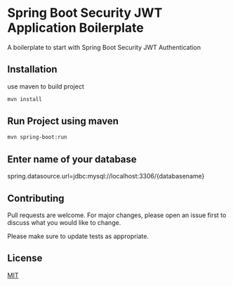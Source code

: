# Spring Boot Security JWT Application Boilerplate 

A boilerplate to start with Spring Boot Security JWT Authentication

## Installation

use maven to build project

```bash
mvn install
```

## Run Project using maven

```bash
mvn spring-boot:run

```

## Enter name of your database
spring.datasource.url=jdbc:mysql://localhost:3306/{databasename}

## Contributing
Pull requests are welcome. For major changes, please open an issue first to discuss what you would like to change.

Please make sure to update tests as appropriate.

## License
[MIT](https://choosealicense.com/licenses/mit/)
